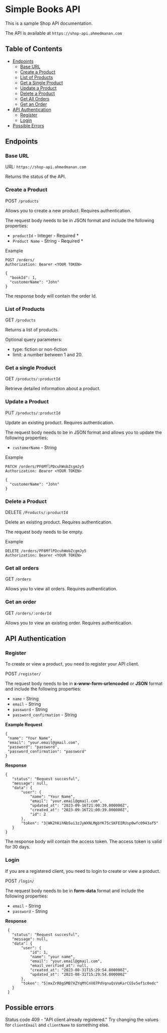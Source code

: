 # Simple Books API #

This is a sample Shop API documentation.

The API is available at `https://shop-api.ahmedmanan.com`

## Table of Contents

- [Endpoints](#endpoints)
  - [Base URL](#base-url)
  - [Create a Product](#create-a-product)
  - [List of Products](#list-of-products)
  - [Get a Single Product](#get-a-single-product)
  - [Update a Product](#update-a-product)
  - [Delete a Product](#delete-a-product)
  - [Get All Orders](#get-all-orders)
  - [Get an Order](#get-an-order)
- [API Authentication](#api-authentication)
  - [Register](#register)
  - [Login](#login)
- [Possible Errors](#possible-errors)

## Endpoints ##

### Base URL ###

URL: `https://shop-api.ahmedmanan.com`

Returns the status of the API.

### Create a Product ###

POST `/products`

Allows you to create a new product. Requires authentication.

The request body needs to be in JSON format and include the following properties:

 - `productId` - Integer - Required *
 - `Product Name` - String - Required *

Example
```
POST /orders/
Authorization: Bearer <YOUR TOKEN>

{
  "bookId": 1,
  "customerName": "John"
}
```

The response body will contain the order Id.

### List of Products ###

GET `/products`

Returns a list of products.

Optional query parameters:

- type: fiction or non-fiction
- limit: a number between 1 and 20.


### Get a single Product ###

GET `/products/:productId`

Retrieve detailed information about a product.

### Update a Product ###

PUT `/products/:productId`

Update an existing product. Requires authentication.

The request body needs to be in JSON format and allows you to update the following properties:

 - `customerName` - String

 Example
```
PATCH /orders/PF6MflPDcuhWobZcgmJy5
Authorization: Bearer <YOUR TOKEN>

{
  "customerName": "John"
}
```

### Delete a Product ###

DELETE `/Products/:productId`

Delete an existing product. Requires authentication.

The request body needs to be empty.

 Example
```
DELETE /orders/PF6MflPDcuhWobZcgmJy5
Authorization: Bearer <YOUR TOKEN>
```

### Get all orders ###

GET `/orders`

Allows you to view all orders. Requires authentication.

### Get an order ###

GET `/orders/:orderId`

Allows you to view an existing order. Requires authentication.


## API Authentication ##

### Register ###

To create or view a product, you need to register your API client.

POST `/register/`

The request body needs to be in **x-www-form-urlencoded** or **JSON** format and include the following properties:

 - `name` - String
 - `email` - String
 - `password` - String
 - `password_confirmation` - String

 **Example Request**

 ```
 {
  "name": "Your Name",
  "email": "your.email@gmail.com",
  "password": "password",
  "password_confirmation": "password"
}
 ```

 **Response**

 ```
{
    "status": "Request succesful",
    "message": null,
    "data": {
        "user": {
            "name": "Your Name",
            "email": "your.email@gmail.com",
            "updated_at": "2023-09-16T21:00:39.000000Z",
            "created_at": "2023-09-16T21:00:39.000000Z",
            "id": 2
        },
        "token": "3|WK2hKihNb5ui3zJyWXNLMgbYK75cSKFEIRUsp0wfc0943af5"
    }
}
 ```

The response body will contain the access token. The access token is valid for 30 days.

### Login ###

If you are a registered client, you need to login to create or view a product.

POST `/login/`

The request body needs to be in **form-data** format and include the following properties:

 - `email` - String
 - `password` - String

  **Response**

 ```
  {
    "status": "Request succesful",
    "message": null,
    "data": {
        "user": {
            "id": 1,
            "name": "your name",
            "email": "your.email@gmail.com",
            "email_verified_at": null,
            "created_at": "2023-08-31T15:29:54.000000Z",
            "updated_at": "2023-08-31T15:29:54.000000Z"
        },
        "token": "5|mxZrR8gSMB7XZYqMYCnV07PdVqnuQsVoKarCG5v5ef1c0edc"
    }
  }
 ```

  

## Possible errors ##

Status code 409 - "API client already registered." Try changing the values for `clientEmail` and `clientName` to something else.
